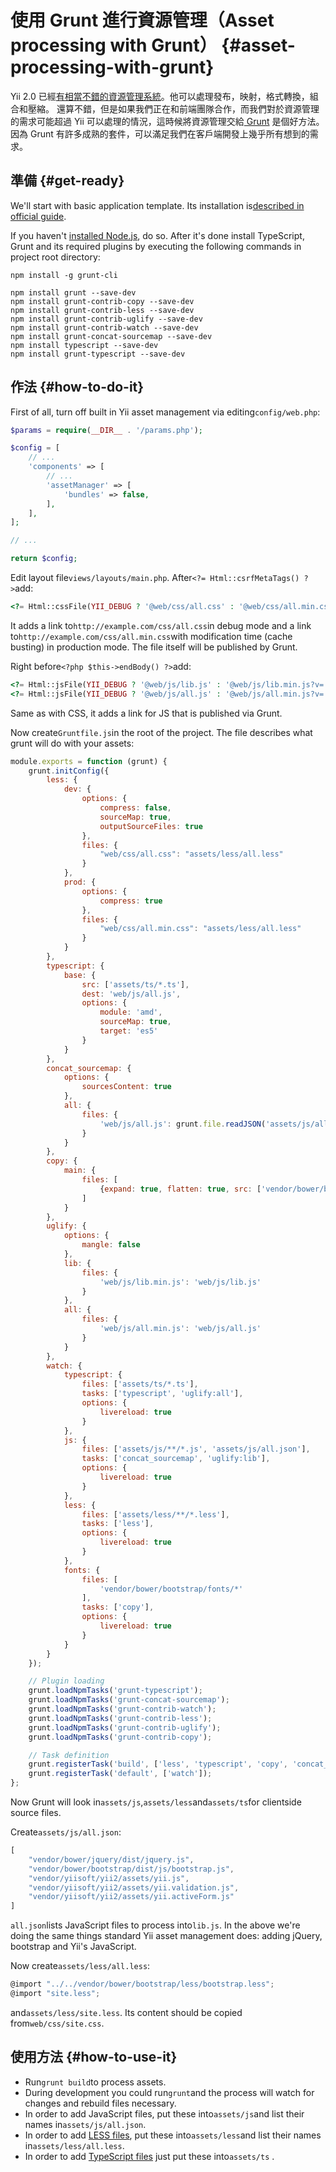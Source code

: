 # 使用 Grunt 進行資源管理（Asset processing with Grunt） {#asset-processing-with-grunt}

Yii 2.0 已經[有相當不錯的資源管理系統](http://www.yiiframework.com/doc-2.0/guide-structure-assets.html)。他可以處理發布，映射，格式轉換，組合和壓縮。 還算不錯，但是如果我們正在和前端團隊合作，而我們對於資源管理的需求可能超過 Yii 可以處理的情況，這時候將資源管理交給[ Grunt](http://gruntjs.com/) 是個好方法。因為 Grunt 有許多成熟的套件，可以滿足我們在客戶端開發上幾乎所有想到的需求。

## 準備 {#get-ready}

We'll start with basic application template. Its installation is[described in official guide](http://www.yiiframework.com/doc-2.0/guide-start-installation.html).

If you haven't [installed Node.js](http://nodejs.org/), do so. After it's done install TypeScript, Grunt and its required plugins by executing the following commands in project root directory:

```
npm install -g grunt-cli

npm install grunt --save-dev
npm install grunt-contrib-copy --save-dev
npm install grunt-contrib-less --save-dev
npm install grunt-contrib-uglify --save-dev
npm install grunt-contrib-watch --save-dev
npm install grunt-concat-sourcemap --save-dev
npm install typescript --save-dev
npm install grunt-typescript --save-dev
```

## 作法 {#how-to-do-it}

First of all, turn off built in Yii asset management via editing`config/web.php`:

```php
$params = require(__DIR__ . '/params.php');

$config = [
    // ...
    'components' => [
        // ...
        'assetManager' => [
            'bundles' => false,
        ],
    ],
];

// ...

return $config;
```

Edit layout file`views/layouts/main.php`. After`<?= Html::csrfMetaTags() ?>`add:

```php
<?= Html::cssFile(YII_DEBUG ? '@web/css/all.css' : '@web/css/all.min.css?v=' . filemtime(Yii::getAlias('@webroot/css/all.min.css'))) ?>
```

It adds a link to`http://example.com/css/all.css`in debug mode and a link to`http://example.com/css/all.min.css`with modification time \(cache busting\) in production mode. The file itself will be published by Grunt.

Right before`<?php $this->endBody() ?>`add:

```php
<?= Html::jsFile(YII_DEBUG ? '@web/js/lib.js' : '@web/js/lib.min.js?v=' . filemtime(Yii::getAlias('@webroot/js/lib.min.js'))) ?>
<?= Html::jsFile(YII_DEBUG ? '@web/js/all.js' : '@web/js/all.min.js?v=' . filemtime(Yii::getAlias('@webroot/js/all.min.js'))) ?>
```

Same as with CSS, it adds a link for JS that is published via Grunt.

Now create`Gruntfile.js`in the root of the project. The file describes what grunt will do with your assets:

```js
module.exports = function (grunt) {
    grunt.initConfig({
        less: {
            dev: {
                options: {
                    compress: false,
                    sourceMap: true,
                    outputSourceFiles: true
                },
                files: {
                    "web/css/all.css": "assets/less/all.less"
                }
            },
            prod: {
                options: {
                    compress: true
                },
                files: {
                    "web/css/all.min.css": "assets/less/all.less"
                }
            }
        },
        typescript: {
            base: {
                src: ['assets/ts/*.ts'],
                dest: 'web/js/all.js',
                options: {
                    module: 'amd',
                    sourceMap: true,
                    target: 'es5'
                }
            }
        },
        concat_sourcemap: {
            options: {
                sourcesContent: true
            },
            all: {
                files: {
                    'web/js/all.js': grunt.file.readJSON('assets/js/all.json')
                }
            }
        },
        copy: {
            main: {
                files: [
                    {expand: true, flatten: true, src: ['vendor/bower/bootstrap/fonts/*'], dest: 'web/fonts/', filter: 'isFile'}
                ]
            }
        },
        uglify: {
            options: {
                mangle: false
            },
            lib: {
                files: {
                    'web/js/lib.min.js': 'web/js/lib.js'
                }
            },
            all: {
                files: {
                    'web/js/all.min.js': 'web/js/all.js'
                }
            }
        },
        watch: {
            typescript: {
                files: ['assets/ts/*.ts'],
                tasks: ['typescript', 'uglify:all'],
                options: {
                    livereload: true
                }
            },
            js: {
                files: ['assets/js/**/*.js', 'assets/js/all.json'],
                tasks: ['concat_sourcemap', 'uglify:lib'],
                options: {
                    livereload: true
                }
            },
            less: {
                files: ['assets/less/**/*.less'],
                tasks: ['less'],
                options: {
                    livereload: true
                }
            },
            fonts: {
                files: [
                    'vendor/bower/bootstrap/fonts/*'
                ],
                tasks: ['copy'],
                options: {
                    livereload: true
                }
            }
        }
    });

    // Plugin loading
    grunt.loadNpmTasks('grunt-typescript');
    grunt.loadNpmTasks('grunt-concat-sourcemap');
    grunt.loadNpmTasks('grunt-contrib-watch');
    grunt.loadNpmTasks('grunt-contrib-less');
    grunt.loadNpmTasks('grunt-contrib-uglify');
    grunt.loadNpmTasks('grunt-contrib-copy');

    // Task definition
    grunt.registerTask('build', ['less', 'typescript', 'copy', 'concat_sourcemap', 'uglify']);
    grunt.registerTask('default', ['watch']);
};
```

Now Grunt will look in`assets/js`,`assets/less`and`assets/ts`for clientside source files.

Create`assets/js/all.json`:

```js
[
    "vendor/bower/jquery/dist/jquery.js",
    "vendor/bower/bootstrap/dist/js/bootstrap.js",
    "vendor/yiisoft/yii2/assets/yii.js",
    "vendor/yiisoft/yii2/assets/yii.validation.js",
    "vendor/yiisoft/yii2/assets/yii.activeForm.js"
]
```

`all.json`lists JavaScript files to process into`lib.js`. In the above we're doing the same things standard Yii asset management does: adding jQuery, bootstrap and Yii's JavaScript.

Now create`assets/less/all.less`:

```js
@import "../../vendor/bower/bootstrap/less/bootstrap.less";
@import "site.less";
```

and`assets/less/site.less`. Its content should be copied from`web/css/site.css`.

## 使用方法 {#how-to-use-it}

* Run`grunt build`to process assets.
* During development you could run`grunt`and the process will watch for changes and rebuild files necessary.
* In order to add JavaScript files, put these into`assets/js`and list their names in`assets/js/all.json`.
* In order to add [LESS files](http://lesscss.org/), put these into`assets/less`and list their names in`assets/less/all.less`.
* In order to add [TypeScript files](http://www.typescriptlang.org/) just put these into`assets/ts`
  .



